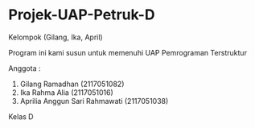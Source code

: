 # Projek-UAP-Petruk-D
Kelompok (Gilang, Ika, April)

Program ini kami susun untuk memenuhi UAP Pemrograman Terstruktur

Anggota :
1. Gilang Ramadhan (2117051082)
2. Ika Rahma Alia (2117051016)
3. Aprilia  Anggun Sari Rahmawati (2117051038)

Kelas D
